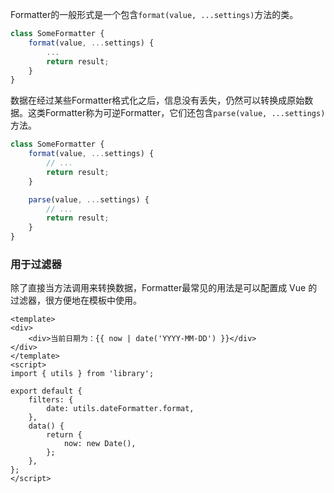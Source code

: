 Formatter的一般形式是一个包含`format(value, ...settings)`方法的类。

``` js
class SomeFormatter {
    format(value, ...settings) {
        ...
        return result;
    }
}
```

数据在经过某些Formatter格式化之后，信息没有丢失，仍然可以转换成原始数据。这类Formatter称为可逆Formatter，它们还包含`parse(value, ...settings)`方法。

``` js
class SomeFormatter {
    format(value, ...settings) {
        // ...
        return result;
    }

    parse(value, ...settings) {
        // ...
        return result;
    }
}
```

### 用于过滤器

除了直接当方法调用来转换数据，Formatter最常见的用法是可以配置成 Vue 的过滤器，很方便地在模板中使用。

``` vue
<template>
<div>
    <div>当前日期为：{{ now | date('YYYY-MM-DD') }}</div>
</div>
</template>
<script>
import { utils } from 'library';

export default {
    filters: {
        date: utils.dateFormatter.format,
    },
    data() {
        return {
            now: new Date(),
        };
    },
};
</script>
```
